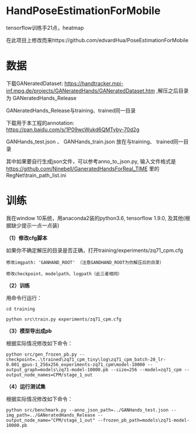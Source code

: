 # HandPoseEstimationForMobile
tensorflow训练手21点，heatmap

在此项目上修改而来https://github.com/edvardHua/PoseEstimationForMobile

# 数据

下载GANeratedDataset: https://handtracker.mpi-inf.mpg.de/projects/GANeratedHands/GANeratedDataset.htm ,解压之后目录为 GANeratedHands_Release

GANeratedHands_Release与training、trained同一目录


下载用于本工程的annotation: https://pan.baidu.com/s/1P09wcWukd6QMTyby-70d2g 

GANHands_test.json 、 GANHands_train.json 放在与training、 trained同一目录

其中如果要自行生成json文件，可以参考anno_to_json.py, 输入文件格式是 https://github.com/Ninebell/GaneratedHandsForReal_TIME 里的RegNet\train_path_list.ini

# 训练 

我在window 10系统，用anaconda2装的python3.6, tensorflow 1.9.0, 及其他(根据缺少提示一点一点装) 

**（1）修改cfg脚本**

如果你不确定解压的目录是否正确，打开training/experiments/zq71_cpm.cfg 
	
	修改imgpath: 'GANHAND_ROOT' （注意GANDHAND_ROOT为你解压后的目录）
	
	修改checkpoint、modelpath、logpath（此三者相同）

**（2）训练**

用命令行运行：
	
	cd training
	
	python src\train.py experiments/zq71_cpm.cfg
	
**（3）模型导出成pb**

根据实际情况修改如下命令：
	
	python src/gen_frozen_pb.py --checkpoint=..\trained\zq71_cpm_tiny\log\zq71_cpm_batch-20_lr-0.001_gpus-1_256x256_experiments-zq71_cpm\model-10000 --output_graph=models\zq71-model-10000.pb --size=256 --model=zq71_cpm --output_node_names=CPM/stage_1_out
	
**（4）运行测试集**

根据实际情况修改如下命令：
	
	python src/benchmark.py --anno_json_path=../GANHands_test.json --img_path=../GANeratedHands_Release --output_node_name="CPM/stage_1_out" --frozen_pb_path=models\zq71-model-10000.pb 


	